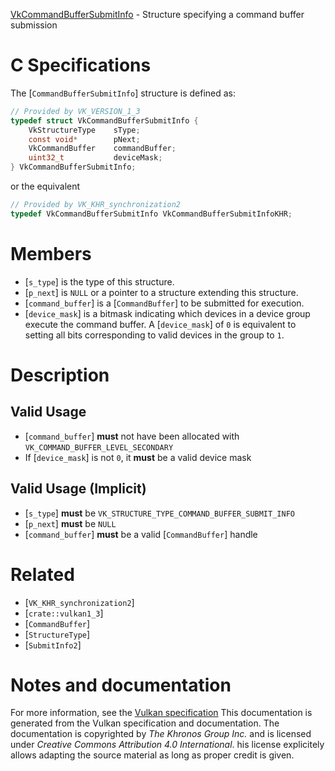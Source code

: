 [VkCommandBufferSubmitInfo](https://www.khronos.org/registry/vulkan/specs/1.3-extensions/man/html/VkCommandBufferSubmitInfo.html) - Structure specifying a command buffer submission

# C Specifications
The [`CommandBufferSubmitInfo`] structure is defined as:
```c
// Provided by VK_VERSION_1_3
typedef struct VkCommandBufferSubmitInfo {
    VkStructureType    sType;
    const void*        pNext;
    VkCommandBuffer    commandBuffer;
    uint32_t           deviceMask;
} VkCommandBufferSubmitInfo;
```
or the equivalent
```c
// Provided by VK_KHR_synchronization2
typedef VkCommandBufferSubmitInfo VkCommandBufferSubmitInfoKHR;
```

# Members
- [`s_type`] is the type of this structure.
- [`p_next`] is `NULL` or a pointer to a structure extending this structure.
- [`command_buffer`] is a [`CommandBuffer`] to be submitted for execution.
- [`device_mask`] is a bitmask indicating which devices in a device group execute the command buffer. A [`device_mask`] of `0` is equivalent to setting all bits corresponding to valid devices in the group to `1`.

# Description
## Valid Usage
-  [`command_buffer`] **must**  not have been allocated with `VK_COMMAND_BUFFER_LEVEL_SECONDARY`
-    If [`device_mask`] is not `0`, it  **must**  be a valid device mask

## Valid Usage (Implicit)
-  [`s_type`] **must**  be `VK_STRUCTURE_TYPE_COMMAND_BUFFER_SUBMIT_INFO`
-  [`p_next`] **must**  be `NULL`
-  [`command_buffer`] **must**  be a valid [`CommandBuffer`] handle

# Related
- [`VK_KHR_synchronization2`]
- [`crate::vulkan1_3`]
- [`CommandBuffer`]
- [`StructureType`]
- [`SubmitInfo2`]

# Notes and documentation
For more information, see the [Vulkan specification](https://www.khronos.org/registry/vulkan/specs/1.3-extensions/html/vkspec.html)
This documentation is generated from the Vulkan specification and documentation.
The documentation is copyrighted by *The Khronos Group Inc.* and is licensed under *Creative Commons Attribution 4.0 International*.
his license explicitely allows adapting the source material as long as proper credit is given.
        
